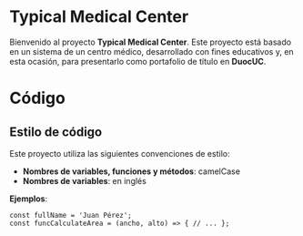 # Typical Medical Center

Bienvenido al proyecto **Typical Medical Center**. Este proyecto está basado en un sistema de un centro médico, desarrollado con fines educativos y, en esta ocasión, para presentarlo como portafolio de título en **DuocUC**.

# Código
## Estilo de código

Este proyecto utiliza las siguientes convenciones de estilo: 
*  **Nombres de variables, funciones y métodos**: camelCase
*  **Nombres de variables**: en inglés 

**Ejemplos**: 
``` 
const fullName = 'Juan Pérez'; 
const funcCalculateArea = (ancho, alto) => { // ... };
```
